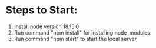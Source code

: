 # Steps to Start:
1. Install node version 18.15.0
2. Run command "npm install" for installing node_modules
3. Run command "npm start" to start the local server
